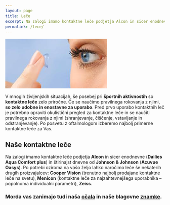```yaml
---
layout: page
title: Leče
excerpt: Na zalogi imamo kontaktne leče podjetja Alcon in sicer enodnevne (Dailies Aqua Comfort plus) in štirinajst dnevne od Johnson & Johnson (Acuvue Oasys).
permalink: /lece/
---
```


<img class="transform-reverse" src="/img/lece-banner.jpg" alt="">

V mnogih življenjskih situacijah, še posebej pri **športnih aktivnostih** so **kontaktne leče** zelo priročne. Če se naučimo pravilnega rokovanja z njimi, **so zelo udobne in enostavne za uporabo**. Pred prvo uporabo kontaktnih leč je potrebno opraviti okulistični pregled za kontaktne leče in se naučiti pravilnega rokovanja z njimi (shranjevanje, čiščenje, vstavljanje in odstranjevanje). Po posvetu z oftalmologom izberemo najbolj primerne kontaktne leče za Vas.

## Naše kontaktne leče

Na zalogi imamo kontaktne leče podjetja **Alcon** in sicer enodnevne (**Dailies Aqua Comfort plus**) in štirinajst dnevne od **Johnson & Johnson** (**Acuvue Oasys**). Po potrebi oziroma na vašo željo lahko naročimo leče še nekaterih drugih proizvajalcev: **Cooper Vision** (trenutno najbolj prodajane kontaktne leče na svetu), **Menicon** (kontaktne leče za najzahtevnejšega uporabnika – popolnoma individualni parametri), **Zeiss**.

### Morda vas zanimajo tudi naša [očala](/ocala/) in naše blagovne [znamke](/znamke/).
